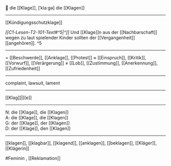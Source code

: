 🔴 die [[Klage]], [ˈklaːɡə]
die [[Klagen]]

---
[[Kündigungsschutzklage]]

*[[C1-Lesen-T2-101-Text#^5|^]]* Und [[Klage]]n aus der [[Nachbarschaft]] wegen zu laut spielender Kinder sollten der [[Vergangenheit]] [[angehören]]. ^5


---
= [[Beschwerde]], [[Anklage]], [[Protest]]
≈ [[Einspruch]], [[Kritik]], [[Vorwurf]], [[Verärgerung]]
≠ [[Lob]], [[Zustimmung]], [[Anerkennung]], [[Zufriedenheit]]

---
complaint, lawsuit, lament

---
[[Klag]]|[[e]]

---
N: die [[Klage]], die [[Klagen]]  
A: die [[Klage]], die [[Klagen]]  
G: der [[Klage]], der [[Klagen]]  
D: der [[Klage]], den [[Klagen]]  

---
[[klagen]], [[klagbar]], [[klagend]], [[anklagen]], [[beklagen]], [[Kläger]], [[Klägerin]]

#Feminin , [[Reklamation]]